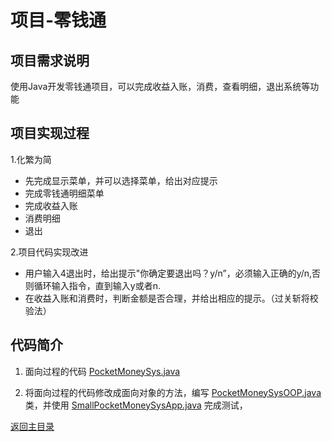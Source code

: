 # 项目-零钱通

## 项目需求说明

使用Java开发零钱通项目，可以完成收益入账，消费，查看明细，退出系统等功能


## 项目实现过程
1.化繁为简  
  - 先完成显示菜单，并可以选择菜单，给出对应提示  
  - 完成零钱通明细菜单
  - 完成收益入账  
  - 消费明细  
  - 退出

2.项目代码实现改进
- 用户输入4退出时，给出提示"你确定要退出吗？y/n”，必须输入正确的y/n,否则循环输入指令，直到输入y或者n.  
- 在收益入账和消费时，判断金额是否合理，并给出相应的提示。（过关斩将校验法）  

## 代码简介
1. 面向过程的代码 [PocketMoneySys.java](https://github.com/92rw/Java-Study-Notes/blob/main/Exercise/PocketMoney/PocketMoneySys.java)

2. 将面向过程的代码修改成面向对象的方法，编写 [PocketMoneySysOOP.java](https://github.com/92rw/Java-Study-Notes/blob/main/Exercise/PocketMoney/OOP/PocketMoneySysOOP.java) 类，并使用 [SmallPocketMoneySysApp.java](https://github.com/92rw/Java-Study-Notes/blob/main/Exercise/PocketMoney/OOP/PocketMoneySysApp.java) 完成测试，

[返回主目录](https://github.com/92rw/Java-Study-Notes/tree/main)
